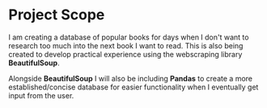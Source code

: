 <h1>Project Scope</h1>

I am creating a database of popular books for days when I don't want to research too much into the next book I want to read. This is also being created to develop practical experience using the webscraping library <b>BeautifulSoup</b>.

Alongside <b>BeautifulSoup</b> I will also be including <b>Pandas</b> to create a more established/concise database for easier functionality when I eventually get input from the user.
